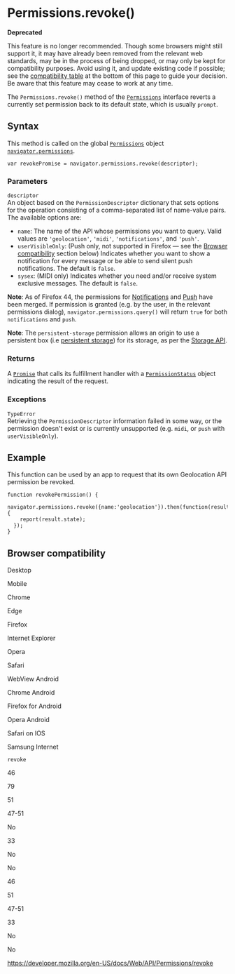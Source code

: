 # Permissions.revoke()

**Deprecated**

This feature is no longer recommended. Though some browsers might still support it, it may have already been removed from the relevant web standards, may be in the process of being dropped, or may only be kept for compatibility purposes. Avoid using it, and update existing code if possible; see the [compatibility table](#browser_compatibility) at the bottom of this page to guide your decision. Be aware that this feature may cease to work at any time.

The `Permissions.revoke()` method of the [`Permissions`](../permissions) interface reverts a currently set permission back to its default state, which is usually `prompt`.

## Syntax

This method is called on the global [`Permissions`](../permissions) object [`navigator.permissions`](../navigator/permissions).

    var revokePromise = navigator.permissions.revoke(descriptor);

### Parameters

`descriptor`  
An object based on the `PermissionDescriptor` dictionary that sets options for the operation consisting of a comma-separated list of name-value pairs. The available options are:

- `name`: The name of the API whose permissions you want to query. Valid values are `'geolocation'`, `'midi'`, `'notifications'`, and `'push'`.
- `userVisibleOnly`: (Push only, not supported in Firefox — see the [Browser compatibility](#browser_compatibility) section below) Indicates whether you want to show a notification for every message or be able to send silent push notifications. The default is `false`.
- `sysex`: (MIDI only) Indicates whether you need and/or receive system exclusive messages. The default is `false`.

**Note**: As of Firefox 44, the permissions for [Notifications](../notifications_api) and [Push](../push_api) have been merged. If permission is granted (e.g. by the user, in the relevant permissions dialog), `navigator.permissions.query()` will return `true` for both `notifications` and `push`.

**Note**: The `persistent-storage` permission allows an origin to use a persistent box (i.e [persistent storage](https://storage.spec.whatwg.org/#persistence)) for its storage, as per the [Storage API](https://storage.spec.whatwg.org/).

### Returns

A [`Promise`](https://developer.mozilla.org/en-US/docs/Web/JavaScript/Reference/Global_Objects/Promise) that calls its fulfillment handler with a [`PermissionStatus`](../permissionstatus) object indicating the result of the request.

### Exceptions

`TypeError`  
Retrieving the `PermissionDescriptor` information failed in some way, or the permission doesn't exist or is currently unsupported (e.g. `midi`, or `push` with `userVisibleOnly`).

## Example

This function can be used by an app to request that its own Geolocation API permission be revoked.

    function revokePermission() {
      navigator.permissions.revoke({name:'geolocation'}).then(function(result) {
        report(result.state);
      });
    }

## Browser compatibility

Desktop

Mobile

Chrome

Edge

Firefox

Internet Explorer

Opera

Safari

WebView Android

Chrome Android

Firefox for Android

Opera Android

Safari on IOS

Samsung Internet

`revoke`

46

79

51

47-51

No

33

No

No

46

51

47-51

33

No

No

<a href="https://developer.mozilla.org/en-US/docs/Web/API/Permissions/revoke" class="_attribution-link">https://developer.mozilla.org/en-US/docs/Web/API/Permissions/revoke</a>
